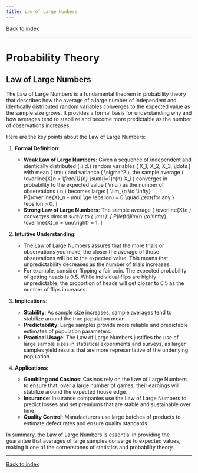 ```yaml
---
title: Law of Large Numbers
---
```


[Back to index](index.html)

---
# Probability Theory
## Law of Large Numbers

The Law of Large Numbers is a fundamental theorem in probability theory that describes how the average of a large number of independent and identically distributed random variables converges to the expected value as the sample size grows. It provides a formal basis for understanding why and how averages tend to stabilize and become more predictable as the number of observations increases.

Here are the key points about the Law of Large Numbers:

1. **Formal Definition**:
    - **Weak Law of Large Numbers**: Given a sequence of independent and identically distributed (i.i.d.) random variables \( X_1, X_2, X_3, \ldots \) with mean \( \mu \) and variance \( \sigma^2 \), the sample average \( \overline{X}_n = \frac{1}{n} \sum_{i=1}^{n} X_i \) converges in probability to the expected value \( \mu \) as the number of observations \( n \) becomes large:
      \[
      \lim_{n \to \infty} P(|\overline{X}_n - \mu| \ge \epsilon) = 0 \quad \text{for any } \epsilon > 0.
      \]
    - **Strong Law of Large Numbers**: The sample average \( \overline{X}_n \) converges almost surely to \( \mu \):
      \[
      P\left(\lim_{n \to \infty} \overline{X}_n = \mu\right) = 1.
      \]

2. **Intuitive Understanding**:
    - The Law of Large Numbers assures that the more trials or observations you make, the closer the average of those observations will be to the expected value. This means that unpredictability decreases as the number of trials increases.
    - For example, consider flipping a fair coin. The expected probability of getting heads is 0.5. While individual flips are highly unpredictable, the proportion of heads will get closer to 0.5 as the number of flips increases.

3. **Implications**:
    - **Stability**: As sample size increases, sample averages tend to stabilize around the true population mean.
    - **Predictability**: Large samples provide more reliable and predictable estimates of population parameters.
    - **Practical Usage**: The Law of Large Numbers justifies the use of large sample sizes in statistical experiments and surveys, as larger samples yield results that are more representative of the underlying population.

4. **Applications**:
    - **Gambling and Casinos**: Casinos rely on the Law of Large Numbers to ensure that, over a large number of games, their earnings will stabilize around the expected house edge.
    - **Insurance**: Insurance companies use the Law of Large Numbers to predict losses and set premiums that are stable and sustainable over time.
    - **Quality Control**: Manufacturers use large batches of products to estimate defect rates and ensure quality standards.

In summary, the Law of Large Numbers is essential in providing the guarantee that averages of large samples converge to expected values, making it one of the cornerstones of statistics and probability theory.

---
[Back to index](index.html)
